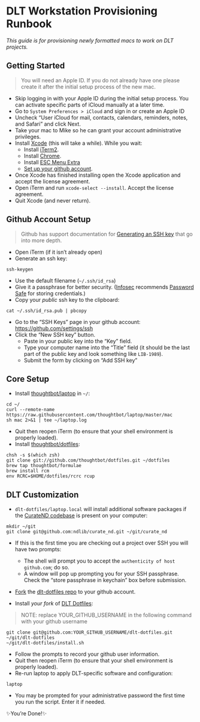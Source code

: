 # DLT Workstation Provisioning Runbook

_This guide is for provisioning newly formatted macs to work on DLT projects._ 

## Getting Started
> You will need an Apple ID. If you do not already have one please create it after the initial setup process of the new mac.

- Skip logging in with your Apple ID during the initial setup process. You can activate specific parts of iCloud manually at a later time.
- Go to `System Preferences > iCloud` and sign in or create an Apple ID
- Uncheck “User iCloud for mail, contacts, calendars, reminders, notes, and Safari” and click Next.
- Take your mac to Mike so he can grant your account administrative privileges.
- Install [Xcode](https://itunes.apple.com/us/app/xcode/id497799835) (this will take a while). While you wait:
  - Install [iTerm2](https://www.iterm2.com/).
  - Install [Chrome](https://www.google.com/chrome/browser/desktop/).
  - Install [ESC Menu Extra](http://esc.nd.edu/mac/menuextra.html)
  - [Set up your github account](#github-account-setup).
- Once Xcode has finished installing open the Xcode application and accept the license agreement.
- Open iTerm and run `xcode-select --install`. Accept the license agreement.
- Quit Xcode (and never return).

## Github Account Setup
> Github has support documentation for [Generating an SSH key](https://help.github.com/articles/generating-an-ssh-key/) that go into more depth.

- Open iTerm (if it isn’t already open)
- Generate an ssh key:

```console
ssh-keygen
```

- Use the default filename (`~/.ssh/id_rsa`)
- Give it a passphrase for better security. ([Infosec](http://oithelp.nd.edu/information-security/) recommends [Password Safe](https://pwsafe.org/) for storing credentials.)
- Copy your _public_ ssh key to the clipboard:

```console
cat ~/.ssh/id_rsa.pub | pbcopy
```

- Go to the “SSH Keys” page in your github account: https://github.com/settings/ssh
- Click the “New SSH key” button.
  - Paste in your public key into the “Key” field.
  - Type your computer name into the “Title” field (it should be the last part of the public key and look something like `LIB-1989`).
  - Submit the form by clicking on “Add SSH key”

## Core Setup
- Install [thoughtbot/laptop](https://github.com/thoughtbot/laptop) in `~/`:

```console
cd ~/
curl --remote-name https://raw.githubusercontent.com/thoughtbot/laptop/master/mac
sh mac 2>&1 | tee ~/laptop.log
```

- Quit then reopen iTerm (to ensure that your shell environment is properly loaded).
- Install [thoughtbot/dotfiles](https://github.com/thoughtbot/dotfiles):

```console
chsh -s $(which zsh)
git clone git://github.com/thoughtbot/dotfiles.git ~/dotfiles
brew tap thoughtbot/formulae
brew install rcm
env RCRC=$HOME/dotfiles/rcrc rcup
```

## DLT Customization
- `dlt-dotfiles/laptop.local` will install additional software packages if the [CurateND codebase](https://github.com/ndlib/curate_nd) is present on your computer:

```console
mkdir ~/git
git clone git@github.com:ndlib/curate_nd.git ~/git/curate_nd
```

- If this is the first time you are checking out a project over SSH you will have two prompts:
  - The shell will prompt you to accept the `authenticity of host github.com`; do so.
  - A window will pop up prompting you for your SSH passphrase. Check the “store passphrase in keychain” box before submission.

- [Fork](https://help.github.com/articles/fork-a-repo/) the [dlt-dotfiles repo](https://github.com/ndlib/dlt-dotfiles/) to your github account.
- Install _your fork_ of [DLT Dotfiles](https://github.com/ndlib/dlt-dotfiles/):

> NOTE: replace YOUR_GITHUB_USERNAME in the following command with your github username

```console
git clone git@github.com:YOUR_GITHUB_USERNAME/dlt-dotfiles.git ~/git/dlt-dotfiles
~/git/dlt-dotfiles/install.sh
```

- Follow the prompts to record your github user information.
- Quit then reopen iTerm (to ensure that your shell environment is properly loaded).
- Re-run laptop to apply DLT-specific software and configuration:

```console
laptop
```

- You may be prompted for your administrative password the first time you run the script. Enter it if needed.

:sparkles:You’re Done!:sparkles:
